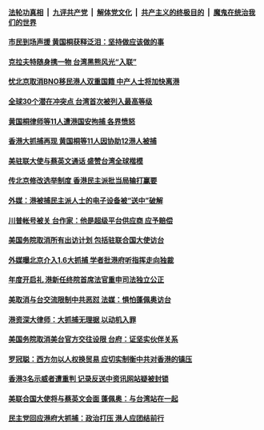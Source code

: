 

####  [法轮功真相](../../../../basic/blob/master/README.md?t=01161301) &nbsp;|&nbsp; [九评共产党](../../../../9ping.md/blob/master/README.md?t=01161301) &nbsp;|&nbsp; [解体党文化](../../../../jtdwh.md/blob/master/README.md?t=01161301)  &nbsp;|&nbsp; [共产主义的终极目的](../../../../gczydzjmd.md/blob/master/README.md?t=01161301) &nbsp;|&nbsp; [魔鬼在统治我们的世界](../../../../mgztzwmdsj.md/blob/master/README.md?t=01161301) 

#### [市民到场声援 黄国桐获释泛泪：坚持做应该做的事](../pages/soh55/464291.md?t=01161301) 
#### [克拉夫特随身携一物 台湾黑熊风光“入联”](../pages/soh55/464069.md?t=01161301) 
#### [忧北京取消BNO移民港人双重国籍 中产人士将加快离港](../pages/soh55/464096.md?t=01161301) 
#### [全球30个潜在冲突点 台湾首次被列入最高等级](../pages/soh55/464057.md?t=01161301) 
#### [黄国桐律师等11人遭港国安拘捕 各界愤怒](../pages/soh55/463817.md?t=01161301) 
#### [香港大抓捕再现 黄国桐等11人因协助12港人被捕 ](../pages/soh55/463685.md?t=01161301) 
#### [美驻联大使与蔡英文通话 盛赞台湾全球楷模](../pages/soh55/463661.md?t=01161301) 
#### [传北京修改选举制度 香港民主派批当局输打赢要](../pages/soh55/463409.md?t=01161301) 
#### [外媒：港被捕民主派人士的电子设备被“送中”破解](../pages/soh55/463298.md?t=01161301) 
#### [川普帐号被关 台作家：他是超级平台供应商 应予赔偿](../pages/soh55/463184.md?t=01161301) 
#### [美国务院取消所有出访计划 包括驻联合国大使访台](../pages/soh55/463196.md?t=01161301) 
#### [外媒曝北京介入1.6大抓捕 学者批港府听指挥走向独裁](../pages/soh55/463019.md?t=01161301) 
#### [年度开启礼 港新任终院首席法官重申司法独立公正](../pages/soh55/462710.md?t=01161301) 
#### [美取消与台交流限制中共恶怼 法媒：惧怕蓬佩奥访台](../pages/soh55/462554.md?t=01161301) 
#### [港资深大律师：大抓捕无理据 以动机入罪](../pages/soh55/462380.md?t=01161301) 
#### [美国务院取消美台官方交往设限 台府：证坚实伙伴关系](../pages/soh55/462239.md?t=01161301) 
#### [罗冠聪：西方勿以人权换贸易 应切实制衡中共对香港的镇压](../pages/soh55/462215.md?t=01161301) 
#### [香港3名示威者遭重判 记录反送中资讯网站疑被封锁](../pages/soh55/462047.md?t=01161301) 
#### [美联合国大使将与蔡英文会面 蓬佩奥：与台湾站在一起](../pages/soh55/461984.md?t=01161301) 
#### [民主党回应港府大抓捕：政治打压 港人应团结前行](../pages/soh55/461783.md?t=01161301) 
